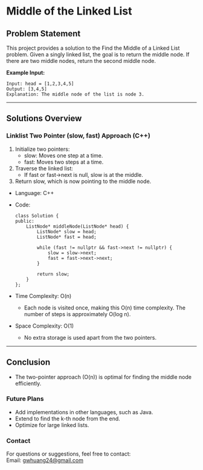# **Middle of the Linked List**

## **Problem Statement**
This project provides a solution to the Find the Middle of a Linked List problem. Given a singly linked list, the goal is to return the middle node. If there are two middle nodes, return the second middle node.  

**Example Input:**
  ```
  Input: head = [1,2,3,4,5]
  Output: [3,4,5]
  Explanation: The middle node of the list is node 3.
  ```
---

## **Solutions Overview**

### **Linklist Two Pointer (slow, fast) Approach (C++)**
1. Initialize two pointers:
   - slow: Moves one step at a time.
   - fast: Moves two steps at a time.
2. Traverse the linked list:
   - If fast or fast->next is null, slow is at the middle.
3. Return slow, which is now pointing to the middle node.
 
- Language: C++
- Code:
  ```
  class Solution {
  public:
      ListNode* middleNode(ListNode* head) {
          ListNode* slow = head;
          ListNode* fast = head;
  
          while (fast != nullptr && fast->next != nullptr) {  
              slow = slow->next;
              fast = fast->next->next;
          }
  
          return slow; 
      }
  };
  ```
  
- Time Complexity:  O(n)  
  - Each node is visited once, making this O(n) time complexity.
The number of steps is approximately O(log n).
- Space Complexity: O(1)
  - No extra storage is used apart from the two pointers.
  
---

## **Conclusion**
- The two-pointer approach (O(n)) is optimal for finding the middle node efficiently. 

### **Future Plans**
- Add implementations in other languages, such as Java.
- Extend to find the k-th node from the end.
- Optimize for large linked lists.
  
### **Contact**
For questions or suggestions, feel free to contact:  
Email: gwhuang24@gmail.com
